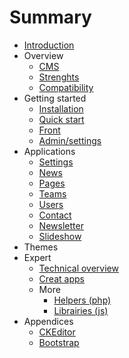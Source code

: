 # Summary

* [Introduction](README.md)
* Overview
   * [CMS](cms.md)
   * [Strenghts](strenghts.md)
   * [Compatibility](compatibility.md)
* Getting started
   * [Installation](installation.md)
   * [Quick start](quick_start.md)
   * [Front](front.md)
   * [Admin/settings](adminsettings.md)
* Applications
   * [Settings](settings.md)
   * [News](news.md)
   * [Pages](pages.md)
   * [Teams](teams.md)
   * [Users](users.md)
   * [Contact](contact.md)
   * [Newsletter](newsletter.md)
   * [Slideshow](slideshow.md)
* Themes
* Expert
   * [Technical overview](technical_overview.md)
   * [Creat apps](creat_apps.md)
   * More
       * [Helpers (php)](helpers_php.md)
       * [Librairies (js)](librairies_js.md)
* Appendices
   * [CKEditor](ckeditor.md)
   * [Bootstrap](bootstrap.md)

